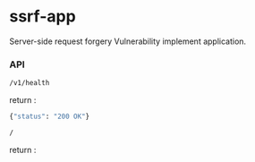 # ssrf-app
Server-side request forgery Vulnerability implement application.

### API 
```sh
/v1/health
```
return : 

```sh
{"status": "200 OK"}
```

```sh
/
```

return :

